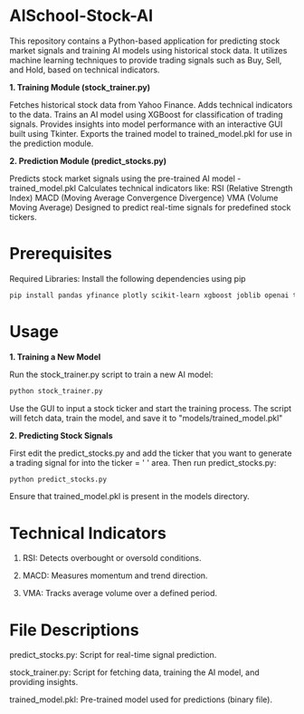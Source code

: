 # AISchool-Stock-AI

This repository contains a Python-based application for predicting stock market signals and training AI models using historical stock data. It utilizes machine learning techniques to provide trading signals such as Buy, Sell, and Hold, based on technical indicators.

**1. Training Module (stock_trainer.py)**

Fetches historical stock data from Yahoo Finance.
Adds technical indicators to the data.
Trains an AI model using XGBoost for classification of trading signals.
Provides insights into model performance with an interactive GUI built using Tkinter.
Exports the trained model to trained_model.pkl for use in the prediction module.

**2. Prediction Module (predict_stocks.py)**

Predicts stock market signals using the pre-trained AI model - trained_model.pkl
Calculates technical indicators like:
RSI (Relative Strength Index)
MACD (Moving Average Convergence Divergence)
VMA (Volume Moving Average)
Designed to predict real-time signals for predefined stock tickers.

# Prerequisites

Required Libraries:
Install the following dependencies using pip

```bash
pip install pandas yfinance plotly scikit-learn xgboost joblib openai tkinter
```

# Usage

**1. Training a New Model**

Run the stock_trainer.py script to train a new AI model:
```bash
python stock_trainer.py
```
Use the GUI to input a stock ticker and start the training process. The script will fetch data, train the model, and save it to "models/trained_model.pkl"

**2. Predicting Stock Signals**

First edit the predict_stocks.py and add the ticker that you want to generate a trading signal for into the ticker = ' ' area. Then run predict_stocks.py:
```bash
python predict_stocks.py
```
Ensure that trained_model.pkl is present in the models directory.

# Technical Indicators
1. RSI: Detects overbought or oversold conditions.

2. MACD: Measures momentum and trend direction.

3. VMA: Tracks average volume over a defined period.

# File Descriptions
predict_stocks.py: Script for real-time signal prediction.

stock_trainer.py: Script for fetching data, training the AI model, and providing insights.

trained_model.pkl: Pre-trained model used for predictions (binary file).


